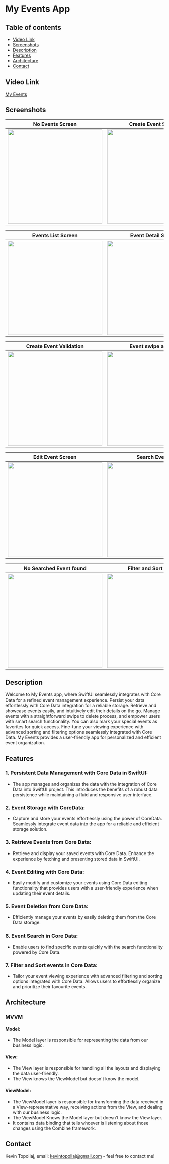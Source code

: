 # My Events App

## Table of contents
* [Video Link](#video-link)
* [Screenshots](#screenshots)
* [Description](#description)
* [Features](#Features)
* [Architecture](#architecture)
* [Contact](#contact)

## Video Link

[My Events](https://www.linkedin.com/feed/update/urn:li:activity:7157447246194618369)



## Screenshots

No Events Screen           |  Create Event Screen
:-------------------------:|:-------------------------:
<img src="./img/S0.png" width="300"> | <img src="./img/S1.png" width="300">

Events List Screen         |  Event Detail Screen 
:-------------------------:|:-------------------------:
<img src="./img/S2.png" width="300"> | <img src="./img/S3.png" width="300">

Create Event Validation    | Event swipe actions
:-------------------------:| :-------------------------:
<img src="./img/S4.png" width="300"> | <img src="./img/S5.png" width="300">

Edit Event Screen          | Search Events
:-------------------------:| :-------------------------:
<img src="./img/S6.png" width="300"> | <img src="./img/S7.png" width="300">

 No Searched Event found   | Filter and Sort Events
:-------------------------:| :-------------------------:
<img src="./img/S8.png" width="300"> | <img src="./img/S9.png" width="300">



## Description


Welcome to My Events app, where SwiftUI seamlessly integrates with Core Data for a refined event management experience. Persist your data effortlessly with Core Data integration for a reliable storage. Retrieve and showcase events easily, and intuitively edit their details on the go. Manage events with a straightforward swipe to delete process, and empower users with smart search functionality. You can also mark your special events as favorites for quick access. Fine-tune your viewing experience with advanced sorting and filtering options seamlessly integrated with Core Data. My Events provides a user-friendly app for personalized and efficient event organization.


## Features


### 1. Persistent Data Management with Core Data in SwiftUI:

- The app manages and organizes the data with the integration of Core Data into SwiftUI project. This introduces the benefits of a robust data persistence while maintaining a fluid and responsive user interface.


### 2. Event Storage with CoreData:

- Capture and store your events effortlessly using the power of CoreData. Seamlessly integrate event data into the app for a reliable and efficient storage solution.


### 3. Retrieve Events from Core Data:

- Retrieve and display your saved events with Core Data. Enhance the experience by fetching and presenting stored data in SwiftUI.


### 4. Event Editing with Core Data:

- Easily modify and customize your events using Core Data editing functionality that provides users with a user-friendly experience when updating their event details.


### 5. Event Deletion from Core Data:

- Efficiently manage your events by easily deleting them from the Core Data storage.


### 6. Event Search in Core Data:

- Enable users to find specific events quickly with the search functionality powered by Core Data.


### 7. Filter and Sort events in Core Data:

- Tailor your event viewing experience with advanced filtering and sorting options integrated with Core Data. Allows users to effortlessly organize and prioritize their favourite events.




## Architecture

### MVVM

#### Model:

- The Model layer is responsible for representing the data from our business logic.


#### View:

- The View layer is responsible for handling all the layouts and displaying the data user-friendly. 
- The View knows the ViewModel but doesn't know the model.


#### ViewModel:

- The ViewModel layer is responsible for transforming the data received in a View-representative way, receiving actions from the View, and dealing with our business logic.
- The ViewModel Knows the Model layer but doesn’t know the View layer.
- It contains data binding that tells whoever is listening about those changes using the Combine framework. 



## Contact
Kevin Topollaj, email: kevintopollaj@gmail.com - feel free to contact me!
